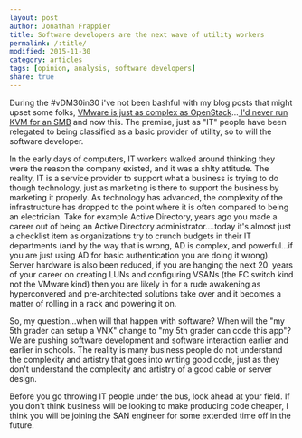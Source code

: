 ```yaml
---
layout: post
author: Jonathan Frappier
title: Software developers are the next wave of utility workers
permalink: /:title/
modified: 2015-11-30
category: articles
tags: [opinion, analysis, software developers]
share: true
---
```

During the #vDM30in30 i've not been bashful with my blog posts that might upset some folks, <a href="http://www.virtxpert.com/openstack-is-tck-with-vmware/">VMware is just as complex as OpenStack</a>...<a href="http://www.virtxpert.com/where-are-all-the-blackbox-vmware-vendors/"> I'd never run KVM for an SMB</a> and now this. The premise, just as "IT" people have been relegated to being classified as a basic provider of utility, so to will the software developer.

In the early days of computers, IT workers walked around thinking they were the reason the company existed, and it was a sh!ty attitude. The reality, IT is a service provider to support what a business is trying to do though technology, just as marketing is there to support the business by marketing it properly. As technology has advanced, the complexity of the infrastructure has dropped to the point where it is often compared to being an electrician. Take for example Active Directory, years ago you made a career out of being an Active Directory administrator....today it's almost just a checklist item as organizations try to crunch budgets in their IT departments (and by the way that is wrong, AD is complex, and powerful...if you are just using AD for basic authentication you are doing it wrong). Server hardware is also been reduced, if you are hanging the next 20  years of your career on creating LUNs and configuring VSANs (the FC switch kind not the VMware kind) then you are likely in for a rude awakening as hyperconvered and pre-architected solutions take over and it becomes a matter of rolling in a rack and powering it on.

So, my question...when will that happen with software? When will the "my 5th grader can setup a VNX" change to "my 5th grader can code this app"? We are pushing software development and software interaction earlier and earlier in schools. The reality is many business people do not understand the complexity and artistry that goes into writing good code, just as they don't understand the complexity and artistry of a good cable or server design.

Before you go throwing IT people under the bus, look ahead at your field. If you don't think business will be looking to make producing code cheaper, I think you will be joining the SAN engineer for some extended time off in the future.